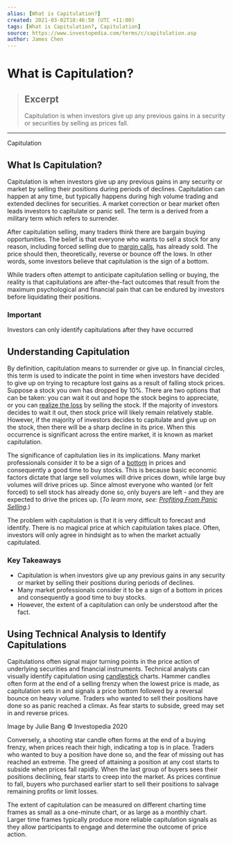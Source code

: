 ```yaml
---
alias: [What is Capitulation?]
created: 2021-03-02T18:46:50 (UTC +11:00)
tags: [What is Capitulation?, Capitulation]
source: https://www.investopedia.com/terms/c/capitulation.asp
author: James Chen
---
```


# What is Capitulation?

> ## Excerpt
> Capitulation is when investors give up any previous gains in a security or securities by selling as prices fall.

---

Capitulation
## What Is Capitulation?

Capitulation is when investors give up any previous gains in any security or market by selling their positions during periods of declines. Capitulation can happen at any time, but typically happens during high volume trading and extended declines for securities. A market correction or bear market often leads investors to capitulate or panic sell. The term is a derived from a military term which refers to surrender.

After capitulation selling, many traders think there are bargain buying opportunities. The belief is that everyone who wants to sell a stock for any reason, including forced selling due to [margin calls](https://www.investopedia.com/terms/m/margincall.asp), has already sold. The price should then, theoretically, reverse or bounce off the lows. In other words, some investors believe that capitulation is the sign of a bottom.

While traders often attempt to anticipate capitulation selling or buying, the reality is that capitulations are after-the-fact outcomes that result from the maximum psychological and financial pain that can be endured by investors before liquidating their positions.

### Important

Investors can only identify capitulations after they have occurred

## Understanding Capitulation

By definition, capitulation means to surrender or give up. In financial circles, this term is used to indicate the point in time when investors have decided to give up on trying to recapture lost gains as a result of falling stock prices. Suppose a stock you own has dropped by 10%. There are two options that can be taken: you can wait it out and hope the stock begins to appreciate, or you can [realize the loss](https://www.investopedia.com/terms/r/realizedloss.asp) by selling the stock. If the majority of investors decides to wait it out, then stock price will likely remain relatively stable. However, if the majority of investors decides to capitulate and give up on the stock, then there will be a sharp decline in its price. When this occurrence is significant across the entire market, it is known as market capitulation.

The significance of capitulation lies in its implications. Many market professionals consider it to be a sign of a [bottom](https://www.investopedia.com/terms/b/bottom.asp) in prices and consequently a good time to buy stocks. This is because basic economic factors dictate that large sell volumes will drive prices down, while large buy volumes will drive prices up. Since almost everyone who wanted (or felt forced) to sell stock has already done so, only buyers are left - and they are expected to drive the prices up. (_To learn more, see: [Profiting From Panic Selling](https://www.investopedia.com/articles/trading/06/esm.asp)_.)

The problem with capitulation is that it is very difficult to forecast and identify. There is no magical price at which capitulation takes place. Often, investors will only agree in hindsight as to when the market actually capitulated.

### Key Takeaways

-   Capitulation is when investors give up any previous gains in any security or market by selling their positions during periods of declines.
-   Many market professionals consider it to be a sign of a bottom in prices and consequently a good time to buy stocks. 
-   However, the extent of a capitulation can only be understood after the fact.

## Using Technical Analysis to Identify Capitulations

Capitulations often signal major turning points in the price action of underlying securities and financial instruments. Technical analysts can visually identify capitulation using [candlestick](https://www.investopedia.com/terms/c/candlestick.asp) charts. Hammer candles often form at the end of a selling frenzy when the lowest price is made, as capitulation sets in and signals a price bottom followed by a reversal bounce on heavy volume. Traders who wanted to sell their positions have done so as panic reached a climax. As fear starts to subside, greed may set in and reverse prices.

Image by Julie Bang © Investopedia 2020

Conversely, a shooting star candle often forms at the end of a buying frenzy, when prices reach their high, indicating a top is in place. Traders who wanted to buy a position have done so, and the fear of missing out has reached an extreme. The greed of attaining a position at any cost starts to subside when prices fall rapidly. When the last group of buyers sees their positions declining, fear starts to creep into the market. As prices continue to fall, buyers who purchased earlier start to sell their positions to salvage remaining profits or limit losses.

The extent of capitulation can be measured on different charting time frames as small as a one-minute chart, or as large as a monthly chart. Larger time frames typically produce more reliable capitulation signals as they allow participants to engage and determine the outcome of price action.
